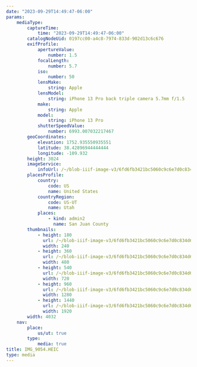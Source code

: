 ```yaml
---
date: "2023-09-29T14:49:47-06:00"
params:
    mediaType:
        captureTime:
            time: "2023-09-29T14:49:47-06:00"
        catalogNodeUid: 0197cc00-a4c8-7974-833d-902d13c6c676
        exifProfile:
            apertureValue:
                number: 1.5
            focalLength:
                number: 5.7
            iso:
                number: 50
            lensMake:
                string: Apple
            lensModel:
                string: iPhone 13 Pro back triple camera 5.7mm f/1.5
            make:
                string: Apple
            model:
                string: iPhone 13 Pro
            shutterSpeedValue:
                number: 6993.007032217467
        geoCoordinates:
            elevation: 1752.935550935551
            latitude: 38.42896944444444
            longitude: -109.932
        height: 3024
        imageService:
            infoUrl: /~/blob-iiif-image-v3/6fd6fb3421bc5060c9c6e7d0c834d62be80dcb0826c94b46825595f5ee51812f/info.json
        placesProfile:
            country:
                code: US
                name: United States
            countryRegion:
                code: US-UT
                name: Utah
            places:
                - kind: admin2
                  name: San Juan County
        thumbnails:
            - height: 180
              url: /~/blob-iiif-image-v3/6fd6fb3421bc5060c9c6e7d0c834d62be80dcb0826c94b46825595f5ee51812f/full/240%2C180/0/default.jpg
              width: 240
            - height: 360
              url: /~/blob-iiif-image-v3/6fd6fb3421bc5060c9c6e7d0c834d62be80dcb0826c94b46825595f5ee51812f/full/480%2C360/0/default.jpg
              width: 480
            - height: 540
              url: /~/blob-iiif-image-v3/6fd6fb3421bc5060c9c6e7d0c834d62be80dcb0826c94b46825595f5ee51812f/full/720%2C540/0/default.jpg
              width: 720
            - height: 960
              url: /~/blob-iiif-image-v3/6fd6fb3421bc5060c9c6e7d0c834d62be80dcb0826c94b46825595f5ee51812f/full/1280%2C960/0/default.jpg
              width: 1280
            - height: 1440
              url: /~/blob-iiif-image-v3/6fd6fb3421bc5060c9c6e7d0c834d62be80dcb0826c94b46825595f5ee51812f/full/1920%2C1440/0/default.jpg
              width: 1920
        width: 4032
    nav:
        place:
            us/ut: true
        type:
            media: true
title: IMG_9054.HEIC
type: media
---
```

